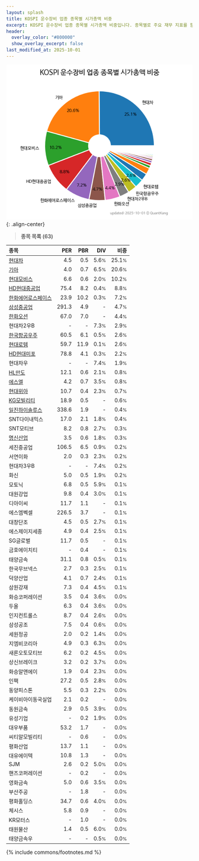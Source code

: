 ```yaml
---
layout: splash
title: KOSPI 운수장비 업종 종목별 시가총액 비중
excerpt: KOSPI 운수장비 업종 종목별 시가총액 비중입니다. 종목별로 주요 재무 지표를 함께 표시합니다.
header:
  overlay_color: "#800000"
  show_overlay_excerpt: false
last_modified_at: 2025-10-01
---
```



![KOSPI 운수장비 업종 종목별 시가총액 비중](/stats/sector/images/kospi_업종_운수장비_종목.png){: .align-center}


> **종목 목록 (63)**<a id="list"></a>

| **종목** | **PER** | **PBR** | **DIV** | **비중** |
| :------- | ------: | ------: | ------: | -------: |
| [현대차](/005380/) | 4.5 | 0.5 | 5.6<small>%</small> | 25.1<small>%</small> |
| [기아](/000270/) | 4.0 | 0.7 | 6.5<small>%</small> | 20.6<small>%</small> |
| [현대모비스](/012330/) | 6.6 | 0.6 | 2.0<small>%</small> | 10.2<small>%</small> |
| [HD현대중공업](/329180/) | 75.4 | 8.2 | 0.4<small>%</small> | 8.8<small>%</small> |
| [한화에어로스페이스](/012450/) | 23.9 | 10.2 | 0.3<small>%</small> | 7.2<small>%</small> |
| [삼성중공업](/010140/) | 291.3 | 4.9 | - | 4.7<small>%</small> |
| [한화오션](/042660/) | 67.0 | 7.0 | - | 4.4<small>%</small> |
| 현대차2우B | - | - | 7.3<small>%</small> | 2.9<small>%</small> |
| [한국항공우주](/047810/) | 60.5 | 6.1 | 0.5<small>%</small> | 2.6<small>%</small> |
| [현대로템](/064350/) | 59.7 | 11.9 | 0.1<small>%</small> | 2.6<small>%</small> |
| [HD현대미포](/010620/) | 78.8 | 4.1 | 0.3<small>%</small> | 2.2<small>%</small> |
| 현대차우 | - | - | 7.4<small>%</small> | 1.9<small>%</small> |
| [HL만도](/204320/) | 12.1 | 0.6 | 2.1<small>%</small> | 0.8<small>%</small> |
| [에스엘](/005850/) | 4.2 | 0.7 | 3.5<small>%</small> | 0.8<small>%</small> |
| [현대위아](/011210/) | 10.7 | 0.4 | 2.3<small>%</small> | 0.7<small>%</small> |
| [KG모빌리티](/003620/) | 18.9 | 0.5 | - | 0.6<small>%</small> |
| [일진하이솔루스](/271940/) | 338.6 | 1.9 | - | 0.4<small>%</small> |
| SNT다이내믹스 | 17.0 | 2.1 | 1.8<small>%</small> | 0.4<small>%</small> |
| SNT모티브 | 8.2 | 0.8 | 2.7<small>%</small> | 0.3<small>%</small> |
| [명신산업](/009900/) | 3.5 | 0.6 | 1.8<small>%</small> | 0.3<small>%</small> |
| 세진중공업 | 106.5 | 6.5 | 0.9<small>%</small> | 0.2<small>%</small> |
| 서연이화 | 2.0 | 0.3 | 2.3<small>%</small> | 0.2<small>%</small> |
| 현대차3우B | - | - | 7.4<small>%</small> | 0.2<small>%</small> |
| 화신 | 5.0 | 0.5 | 1.9<small>%</small> | 0.2<small>%</small> |
| 모토닉 | 6.8 | 0.5 | 5.9<small>%</small> | 0.1<small>%</small> |
| 대원강업 | 9.8 | 0.4 | 3.0<small>%</small> | 0.1<small>%</small> |
| 디아이씨 | 11.7 | 1.1 | - | 0.1<small>%</small> |
| 에스엠벡셀 | 226.5 | 3.7 | - | 0.1<small>%</small> |
| 대창단조 | 4.5 | 0.5 | 2.7<small>%</small> | 0.1<small>%</small> |
| 에스제이지세종 | 4.9 | 0.4 | 2.5<small>%</small> | 0.1<small>%</small> |
| SG글로벌 | 11.7 | 0.5 | - | 0.1<small>%</small> |
| 금호에이치티 | - | 0.4 | - | 0.1<small>%</small> |
| 태양금속 | 31.1 | 0.8 | 0.5<small>%</small> | 0.1<small>%</small> |
| 한국무브넥스 | 2.7 | 0.3 | 2.5<small>%</small> | 0.1<small>%</small> |
| 덕양산업 | 4.1 | 0.7 | 2.4<small>%</small> | 0.1<small>%</small> |
| 삼원강재 | 7.3 | 0.4 | 4.5<small>%</small> | 0.1<small>%</small> |
| 화승코퍼레이션 | 3.5 | 0.4 | 3.6<small>%</small> | 0.0<small>%</small> |
| 두올 | 6.3 | 0.4 | 3.6<small>%</small> | 0.0<small>%</small> |
| 인지컨트롤스 | 8.7 | 0.4 | 2.6<small>%</small> | 0.0<small>%</small> |
| 삼성공조 | 7.5 | 0.4 | 0.6<small>%</small> | 0.0<small>%</small> |
| 세원정공 | 2.0 | 0.2 | 1.4<small>%</small> | 0.0<small>%</small> |
| 지엠비코리아 | 4.9 | 0.3 | 6.3<small>%</small> | 0.0<small>%</small> |
| 새론오토모티브 | 6.2 | 0.2 | 4.5<small>%</small> | 0.0<small>%</small> |
| 상신브레이크 | 3.2 | 0.2 | 3.7<small>%</small> | 0.0<small>%</small> |
| 화승알앤에이 | 1.9 | 0.4 | 2.3<small>%</small> | 0.0<small>%</small> |
| 인팩 | 27.2 | 0.5 | 2.8<small>%</small> | 0.0<small>%</small> |
| 동양피스톤 | 5.5 | 0.3 | 2.2<small>%</small> | 0.0<small>%</small> |
| 케이비아이동국실업 | 2.1 | 0.2 | - | 0.0<small>%</small> |
| 동원금속 | 2.9 | 0.5 | 3.9<small>%</small> | 0.0<small>%</small> |
| 유성기업 | - | 0.2 | 1.9<small>%</small> | 0.0<small>%</small> |
| 대우부품 | 53.2 | 1.7 | - | 0.0<small>%</small> |
| 씨티알모빌리티 | - | 0.6 | - | 0.0<small>%</small> |
| 평화산업 | 13.7 | 1.1 | - | 0.0<small>%</small> |
| 대유에이텍 | 10.8 | 1.3 | - | 0.0<small>%</small> |
| SJM | 2.6 | 0.2 | 5.0<small>%</small> | 0.0<small>%</small> |
| 핸즈코퍼레이션 | - | 0.2 | - | 0.0<small>%</small> |
| 영화금속 | 5.0 | 0.6 | 3.5<small>%</small> | 0.0<small>%</small> |
| 부산주공 | - | 1.8 | - | 0.0<small>%</small> |
| 평화홀딩스 | 34.7 | 0.6 | 4.0<small>%</small> | 0.0<small>%</small> |
| 체시스 | 5.8 | 0.9 | - | 0.0<small>%</small> |
| KR모터스 | - | 1.0 | - | 0.0<small>%</small> |
| 태원물산 | 1.4 | 0.5 | 6.0<small>%</small> | 0.0<small>%</small> |
| 태양금속우 | - | - | 0.5<small>%</small> | 0.0<small>%</small> |

{% include commons/footnotes.md %}